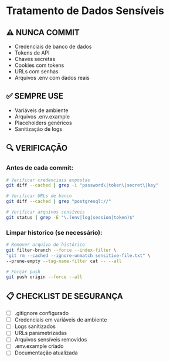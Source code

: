# Tratamento de Dados Sensíveis

## ⚠️ NUNCA COMMIT
- Credenciais de banco de dados
- Tokens de API
- Chaves secretas
- Cookies com tokens
- URLs com senhas
- Arquivos .env com dados reais

## ✅ SEMPRE USE
- Variáveis de ambiente
- Arquivos .env.example
- Placeholders genéricos
- Sanitização de logs

## 🔍 VERIFICAÇÃO

### Antes de cada commit:
```bash
# Verificar credenciais expostas
git diff --cached | grep -i "password\|token\|secret\|key"

# Verificar URLs de banco
git diff --cached | grep "postgresql://"

# Verificar arquivos sensíveis
git status | grep -E "\.(env|log|session|token)$"
```

### Limpar historico (se necessário):
```bash
# Remover arquivo do histórico
git filter-branch --force --index-filter \
"git rm --cached --ignore-unmatch sensitive-file.txt" \
--prune-empty --tag-name-filter cat -- --all

# Forçar push
git push origin --force --all
```

## 📋 CHECKLIST DE SEGURANÇA

- [ ] .gitignore configurado
- [ ] Credenciais em variáveis de ambiente
- [ ] Logs sanitizados
- [ ] URLs parametrizadas
- [ ] Arquivos sensíveis removidos
- [ ] .env.example criado
- [ ] Documentação atualizada
